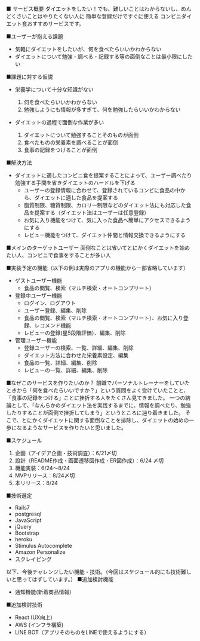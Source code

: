 ■ サービス概要
ダイエットをしたい！でも、難しいことはわからないし、めんどくさいことはやりたくない人に
簡単な登録だけですぐに使える
コンビニダイエット食おすすめサービスです。

■ユーザーが抱える課題
- 気軽にダイエットをしたいが、何を食べたらいいかわからない
- ダイエットについて勉強・調べる・記録する等の面倒なことは最小限にしたい

■課題に対する仮説
- 栄養学について十分な知識がない
  1. 何を食べたらいいかわからない
  2. 勉強しようにも情報が多すぎて、何を勉強したらいいかわからない

- ダイエットの過程で面倒な作業が多い
  1. ダイエットについて勉強することそのものが面倒
  2. 食べたものの栄養素を調べることが面倒
  3. 食事の記録をつけることが面倒

■解決方法
- ダイエットに適したコンビニ食を提案することによって、ユーザー調べたり勉強する手間を省きダイエットのハードルを下げる
  - ユーザーの登録情報に合わせて、登録されているコンビに食品の中から、ダイエットに適した食品を提案する
  - 脂質制限、糖質制限、カロリー制限などのダイエット法にも対応した食品を提案する（ダイエット法はユーザーは任意登録）
  - お気に入り機能をつけて、気に入った食品へ簡単にアクセスできるようにする
  - レビュー機能をつけて、ダイエット仲間と情報交換できるようにする

■メインのターゲットユーザー
面倒なことは省いてとにかくダイエットを始めたい人、コンビニで食事をすることが多い人

■実装予定の機能（以下の例は実際のアプリの機能から一部省略しています）
- ゲストユーザー機能
  - 食品の閲覧、検索（マルチ検索・オートコンプリート）
- 登録中ユーザー機能
  - ログイン、ログアウト
  - ユーザー登録、編集、削除
  - 食品の閲覧、検索（マルチ検索・オートコンプリート）、お気に入り登録、レコメンド機能
  - レビューの登録(星5段階評価）、編集、削除
- 管理ユーザー機能
  - 登録ユーザーの検索、一覧、詳細、編集、削除
  - ダイエット方法に合わせた栄養素設定、編集
  - 食品の一覧、詳細、編集、削除
  - レビューの一覧、詳細、編集、削除

■なぜこのサービスを作りたいのか？
前職でパーソナルトレーナーをしていたときから「何を食べたらいいですか？」という質問をよく受けていたことと、「食事の記録をつける」ことに挫折する人をたくさん見てきました。
一つの結論として、「なんらかのダイエット法を実践するまでに、情報を調べたり、勉強したりすることが面倒で挫折してしまう」というところに辿り着きました。
そこで、とにかくダイエットに関する面倒なことを排除し、ダイエットの始めの一歩になるようなサービスを作りたいと思いました。

■スケジュール
1. 企画（アイデア企画・技術調査）：6/21〆切
2. 設計（README作成・画面遷移図作成・ER図作成）：6/24 〆切
3. 機能実装：6/24〜8/24
4. MVPリリース：8/24〆切
5. 本リリース：8/24

■技術選定
- Rails7
- postgresql
- JavaScript
- jQuery
- Bootstrap
- heroku
- Stimulus Autocomplete
- Amazon Personalize
- スクレイピング

以下、今後チャレンジしたい機能・技術。（今回はスケジュール的にも技術難しいと思ってはずしています。）
■追加検討機能
- 通知機能(新着商品情報)

■追加検討技術
- React (UX向上)
- AWS (インフラ構築)
- LINE BOT（アプリそのものをLINEで使えるようにする）

